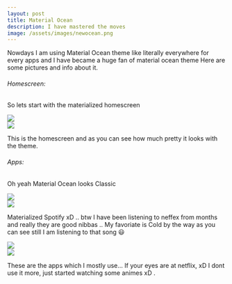 ```yaml
---
layout: post
title: Material Ocean
description: I have mastered the moves
image: /assets/images/newocean.png
---
```


Nowdays I am using Material Ocean theme like literally everywhere for every apps and I have became a huge fan of material ocean theme
Here are some pictures and info about it.

###### Homescreen:

So lets start with the materialized homescreen

<div class="row 200%">
    <div class="6u 12u$(medium)">
    <img src="/assets/images/newhome.png">
    </div>
    <div class="6u 12u$(medium)">
    <img src="/assets/images/newqs.png">
    </div>
</div>
 
This is the homescreen and as you can see how much pretty it looks with the theme.

###### Apps:

Oh yeah Material Ocean looks Classic 

<div class="row 200%">
    <div class="6u 12u$(medium)">
    <img src="/assets/images/spotify.png">
    </div>
    <div class="6u 12u$(medium)">
    <img src="/assets/images/cold.png">
    </div>
</div>
 
Materialized Spotify xD .. btw I have been listening to neffex from months and really they are good nibbas .. My favoriate is Cold by the way as you can see still I am listening to that song 😃

<div class="row 200%">
    <div class="6u 12u$(medium)">
    <img src="/assets/images/tg.png">
    </div>
    <div class="6u 12u$(medium)">
    <img src="/assets/images/netflix.png">
    </div>
</div>

These are the apps which I mostly use... If your eyes are at netflix, xD  I dont use it more, just started watching some animes xD .


